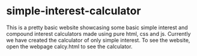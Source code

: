 # simple-interest-calculator
This is a pretty basic website showcasing some basic simple interest and compound interest calculators made using pure html, css and js. Currently we have created the calculator of only simple interest. To see the website, open the webpage calcy.html to see the calculator.
